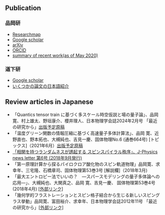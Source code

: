 ## Publication

### 品岡研
* [Researchmap](https://researchmap.jp/read0152172/?lang=english)
* [Google scholar](http://scholar.google.co.jp/citations?user=NT-EiksAAAAJ)
* [arXiv](https://arxiv.org/search/?searchtype=author&query=Shinaoka%2C+H)
* [ORCID](https://orcid.org/0000-0002-7058-8765)
* [summary of recent work(as of May 2020)](recent_work.pdf)

### 道下研
* [Google scholar](https://scholar.google.co.jp/citations?user=VtoUncEAAAAJ&hl=ja)
* [いくつかの論文の日本語紹介](./works.html)



## Review articles in Japanese

* 「Quantics tensor train に基づく多スケール時空仮説と場の量子論」、品岡寛、村上雄太、野垣康介、櫻井理人、日本物理学会誌2024年2月号 「最近の研究から」<a href="/assets/qtt_jps_202402.pdf">出版予定原稿</a>
* 「温度グリーン関数の情報圧縮に基づく高速量子多体計算法」、品岡 寛、近野直也、野本拓也、大槻純也、吉見一慶、固体物理No.6 (通巻664号) [トピックス]（2021年6月）<a href="/assets/kotai2021.pdf">出版予定原稿</a>
* <a href="/assets/J-Physics_NL_web_v06.pdf">「相関を持つランダムネスが誘起する スピンスパイラル秩序」、J-Physics news letter 第6号 (2018年9月発行)</a>
* 「第一原理計算から探るパイロクロア酸化物のスピン軌道物理」品岡寛、求幸年、三宅隆、石橋章司、固体物理第53巻3号 [解説欄]（2018年3月)
* 「最大エントロピー法でいいの？　―スパースモデリングの量子多体論への応用―」、大槻純也、大関真之、品岡 寛、吉見一慶、 固体物理第53巻4号 (2018年4月) <a href="http://www.physics.okayama-u.ac.jp/~otsuki/pdf/kotai18-spm.pdf">[外部リンク]</a>
* 「幾何学的フラストレーションとスピン格子結合から生じる新しいスピングラス挙動」品岡寛、富田裕介、求幸年、日本物理学会誌2012年11号 「最近の研究から」<a href="https://www.jstage.jst.go.jp/article/butsuri/67/11/67_KJ00008329125/_article/-char/ja/">[外部リンク]</a>